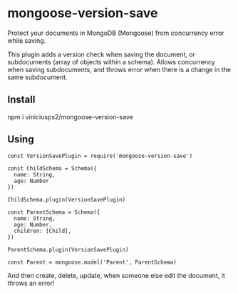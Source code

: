 # mongoose-version-save
Protect your documents in MongoDB (Mongoose) from concurrency error while saving.

This plugin adds a version check when saving the document, or subdocuments (array of objects within a schema). Allows concurrency when saving subdocuments, and throws error when there is a change in the same subdocument.

## Install

npm i viniciusps2/mongoose-version-save

## Using

```
const VersionSavePlugin = require('mongoose-version-save')

const ChildSchema = Schema({
  name: String,
  age: Number
})

ChildSchema.plugin(VersionSavePlugin)

const ParentSchema = Schema({
  name: String,
  age: Number,
  children: [Child],
})

ParentSchema.plugin(VersionSavePlugin)

const Parent = mongoose.model('Parent', ParentSchema)
```

And then create, delete, update, when someone else edit the document, it throws an error!
